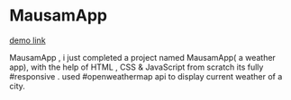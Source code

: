 # MausamApp
[demo link](mausamapp-by-prashant.netlify.app)

MausamApp , i just completed a project named MausamApp( a  weather app),
with the help of HTML , CSS & JavaScript from scratch its fully #responsive  .
used #openweathermap api to display current weather of a city.
